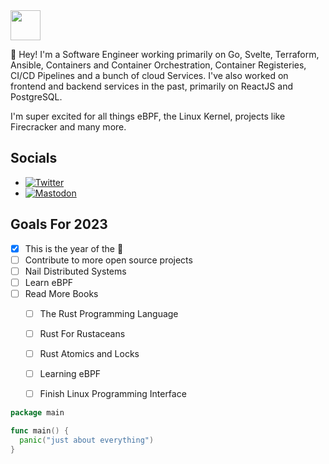 <img src="https://camo.githubusercontent.com/c70f18274a81ee98dca1c116b68d5a35847b2e65/687474703a2f2f7374617469632e76656c76657463616368652e6f72672f70616765732f323031382f30362f31332f70617274792d676f706865722f64616e63696e672d676f706865722e676966" width="48px">

:wave: Hey! I'm a Software Engineer working primarily on Go, Svelte, Terraform, Ansible, Containers and Container Orchestration, Container Registeries, CI/CD Pipelines and a bunch of cloud Services. I've also worked on frontend and backend services in the past, primarily on ReactJS and PostgreSQL.

I'm super excited for all things eBPF, the Linux Kernel, projects like Firecracker and many more.

## Socials

- [![Twitter](https://img.shields.io/twitter/follow/_jsdp?style=social)](https://twitter.com/_jsdp)
- [![Mastodon](https://img.shields.io/mastodon/follow/109295563451920140?domain=https%3A%2F%2Fhachyderm.io&style=social)](https://img.shields.io/mastodon/follow/109295563451920140?domain=https%3A%2F%2Fhachyderm.io&style=social)

## Goals For 2023

- [x] This is the year of the 🦀
- [ ] Contribute to more open source projects
- [ ] Nail Distributed Systems
- [ ] Learn eBPF
- [ ] Read More Books
  - [ ] The Rust Programming Language
  - [ ] Rust For Rustaceans
  - [ ] Rust Atomics and Locks
  - [ ] Learning eBPF
  - [ ] Finish Linux Programming Interface


```go
package main

func main() {
  panic("just about everything")
}
```
